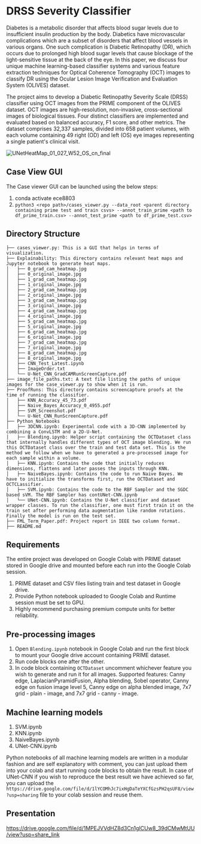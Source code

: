 # DRSS Severity Classifier

Diabetes is a metabolic disorder that affects blood sugar levels due to insufficient insulin production by the body. Diabetics have microvascular complications which are a subset of disorders that affect blood vessels in various organs. One such complication is Diabetic Retinopathy (DR), which occurs due to prolonged high blood sugar levels that cause blockage of the light-sensitive tissue at the back of the eye. In this paper, we discuss four unique machine learning-based classifier systems and various feature extraction techniques for Optical Coherence Tomography (OCT) images to classify DR using the Ocular Lesion Image Verification and Evaluation System (OLIVES) dataset.

The project aims to develop a Diabetic Retinopathy Severity Scale (DRSS) classifier using OCT images from the PRIME component of the OLIVES dataset. OCT images are high-resolution, non-invasive, cross-sectional images of biological tissues. Four distinct classifiers are implemented and evaluated based on balanced accuracy, F1 score, and other metrics. The dataset comprises 32,337 samples, divided into 658 patient volumes, with each volume containing 49 right (OD) and left (OS) eye images representing a single patient's clinical visit.



![UNetHeatMap_01_027_W52_OS_cn_final](https://user-images.githubusercontent.com/66162811/233683728-633b73d6-5edd-4b7b-89d7-7f2e0bba5ff0.png)


## Case View GUI

The Case viewer GUI can be launched using the below steps:
1. conda activate ece8803
2. `python3 <repo path>/cases_viewer.py --data_root <parent directory containing prime test and train csvs> --annot_train_prime <path to df_prime_train.csv> --annot_test_prime <path to df_prime_test.csv>`

## Directory Structure
   ```
├── cases_viewer.py: This is a GUI that helps in terms of visualization.
├── Explainability: This directory contains relevant heat maps and Jupyter notebook to generate heat maps.
│   ├── 0_grad_cam_heatmap.jpg
│   ├── 0_original_image.jpg
│   ├── 1_grad_cam_heatmap.jpg
│   ├── 1_original_image.jpg
│   ├── 2_grad_cam_heatmap.jpg
│   ├── 2_original_image.jpg
│   ├── 3_grad_cam_heatmap.jpg
│   ├── 3_original_image.jpg
│   ├── 4_grad_cam_heatmap.jpg
│   ├── 4_original_image.jpg
│   ├── 5_grad_cam_heatmap.jpg
│   ├── 5_original_image.jpg
│   ├── 6_grad_cam_heatmap.jpg
│   ├── 6_original_image.jpg
│   ├── 7_grad_cam_heatmap.jpg
│   ├── 7_original_image.jpg
│   ├── 8_grad_cam_heatmap.jpg
│   ├── 8_original_image.jpg
│   ├── CNN_Test_Latest.ipynb
│   ├── ImageOrder.txt
│   └── U-Net_CNN_GradCAMRunScreenCapture.pdf
├── image_file_paths.txt: A text file listing the paths of unique images for the case_viewer.py to show when it is run. 
├── ProofRuns: This directory contains screencapture proofs at the time of running the classifier.
│   ├── KNN_Accuracy_45_73.pdf
│   ├── Naive_Bayes_Accuracy_0_4955.pdf
│   ├── SVM_Screenshot.pdf
│   └── U-Net_CNN_RunScreenCapture.pdf
├── Python_Notebooks
│   ├── 3DCNN.ipynb: Experimental code with a 3D-CNN implemented by combining a ConvLSTM and a 2D-U-Net.
│   ├── Blending.ipynb: Helper script containing the OCTDataset class that internally handles different types of OCT image blending. We run this OCTDataset class over the train and test data set. This is the method we follow when we have to generated a pre-processed image for each sample within a volume.
│   ├── KNN.ipynb: Contains the code that initially reduces dimensions, flattens and later passes the inputs through KNN.
│   ├── NaiveBayes.ipynb: Contains the code to run Naive Bayes. We have to initialize the transforms first, run the OCTDataset and OCTCLassifier.
│   ├── SVM.ipynb: Contains the code to the RBF Sampler and the SGDC based sVM. The RBF Sampler has contUNet-CNN.ipynb
│   └── UNet-CNN.ipynb: Contains the U-Net classifier and dataset wrapper classes. To run the classifier, one must first train it on the train set after performing data augmentation like random rotations. Finally the model is run on the test set.
├── FML_Term_Paper.pdf: Project report in IEEE two column format.
├── README.md

   ```
## Requirements
The entire project was developed on Google Colab with PRIME dataset stored in Google drive and mounted before each run into the Google Colab session.
1. PRIME dataset and CSV files listing train and test dataset in Google drive.
2. Provide Python notebook uploaded to Google Colab and Runtime session must be set to GPU. 
3. Highly recommend purchasing premium compute units for better reliability.

## Pre-processing images
1. Open `Blending.ipynb` notebook in Google Colab and run the first block to mount your Google drive account containing PRIME dataset. 
2. Run code blocks one after the other.
3. In code block containing `OCTDataset` uncomment whichever feature you wish to generate and run it for all images. 
Supported features: Canny edge, LaplacianPyramidFusion, Alpha blending, Sobel operator, Canny edge on fusion image level 5, Canny edge on alpha blended image, 7x7 grid - plain - image, and 7x7 grid - canny - image.

## Machine learning models
1. SVM.ipynb
2. KNN.ipynb
3. NaiveBayes.ipynb 
4. UNet-CNN.ipynb

Python notebooks of all machine learning models are written in a modular fashion and are self explanatory with comment, you can just upload them into your colab and start running code blocks to obtain the result. In case of UNet-CNN if you wish to reproduce the best result we have achieved so far, you can upload the `https://drive.google.com/file/d/1lYCOMhJc7ixHgDaTeYXCfGzsPH2qsUF8/view?usp=sharing` file to your colab session and reuse them.

## Presentation
https://drive.google.com/file/d/1MPEJVVdHZ8d3Cn1gICUw8_39dCMwMtUU/view?usp=share_link

   
